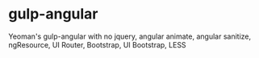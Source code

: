 # gulp-angular
Yeoman's gulp-angular with no jquery, angular animate, angular sanitize, ngResource, UI Router, Bootstrap, UI Bootstrap, LESS
